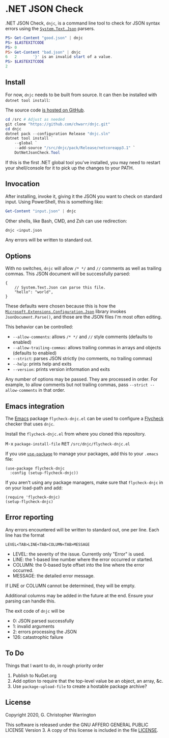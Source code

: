 ﻿# .NET JSON Check

.NET JSON Check, `dnjc`, is a command line tool to check for JSON syntax
errors using the [`System.Text.Json`][stj] parsers.

```powershell
PS> Get-Content "good.json" | dnjc
PS> $LASTEXITCODE
PS> 0
PS> Get-Content "bad.json" | dnjc
6	2		'}' is an invalid start of a value.
PS> $LASTEXITCODE
2
```

## Install

For now, `dnjc` needs to be built from source. It can then be installed with
`dotnet tool install`:

The source code [is hosted on GitHub](https://github.com/chwarr/dnjc).

```powershell
cd /src # Adjust as needed
git clone "https://github.com/chwarr/dnjc.git"
cd dnjc
dotnet pack --configuration Release "dnjc.sln"
dotnet tool install `
    --global `
    --add-source "/src/dnjc/pack/Release/netcoreapp3.1" `
    DotNetJsonCheck.Tool
```

If this is the first .NET global tool you've installed, you may need to
restart your shell/console for it to pick up the changes to your PATH.

## Invocation

After installing, invoke it, giving it the JSON you want to check on
standard input. Using PowerShell, this is something like:

```powershell
Get-Content "input.json" | dnjc
```

Other shells, like Bash, CMD, and Zsh can use redirection:

```bash
dnjc <input.json
```

Any errors will be written to standard out.

## Options

With no switches, `dnjc` will allow `/* */` and `//` comments as well
as trailing commas. This JSON document will be successfully parsed:

```jsonc
{
    // System.Text.Json can parse this file.
    "hello": "world",
}
```

These defaults were chosen because this is how the
[`Microsoft.Extensions.Configuration.Json`][mecj] library invokes
`JsonDocument.Parse()`, and those are the JSON files I'm most often editing.

This behavior can be controlled:

* `--allow-comments`: allows `/* */` and `//` style comments (defaults to
  enabled)
* `--allow-trailing-commas`: allows trailing commas in arrays and objects
  (defaults to enabled)
* `--strict`: parses JSON strictly (no comments, no trailing commas)
* `--help`: prints help and exits
* `--version`: prints version information and exits

Any number of options may be passed. They are processed in order. For
example, to allow comments but not trailing commas, pass `--strict
--allow-comments` in that order.

## Emacs integration

The [Emacs][emacs] package `flycheck-dnjc.el` can be used to configure a
[Flycheck][flycheck] checker that uses `dnjc`.

Install the `flycheck-dnjc.el` from where you cloned this repository.

<kbd>M-x</kbd> `package-install-file` <kbd>RET</kbd> `/src/dnjc/flycheck-dnjc.el`

If you use [`use-package`][use-package] to manage your packages, add this to
your `.emacs` file:

```elisp
(use-package flycheck-dnjc
  :config (setup-flycheck-dnjc))
```

If you aren't using any package managers, make sure that
`flycheck-dnjc` in on your load-path and add:

```elisp
(require 'flycheck-dnjc)
(setup-flycheck-dnjc)
```

## Error reporting

Any errors encountered will be written to standard out, one per line. Each
line has the format

```
LEVEL<TAB>LINE<TAB>COLUMN<TAB>MESSAGE
```

* LEVEL: the severity of the issue. Currently only "Error" is used.
* LINE: the 1-based line number where the error occurred or started.
* COLUMN: the 0-based byte offset into the line where the error occurred.
* MESSAGE: the detailed error message.

If LINE or COLUMN cannot be determined, they will be empty.

Additional columns may be added in the future at the end. Ensure your
parsing can handle this.

The exit code of `dnjc` will be

* 0: JSON parsed successfully
* 1: invalid arguments
* 2: errors processing the JSON
* 126: catastrophic failure

## To Do

Things that I want to do, in rough priority order

1. Publish to NuGet.org
1. Add option to require that the top-level value be an object, an array,
   &amp;c.
1. Use `package-upload-file` to create a hostable package archive?

## License

Copyright 2020, G. Christopher Warrington

This software is released under the GNU AFFERO GENERAL PUBLIC LICENSE
Version 3. A copy of this license is included in the file [LICENSE].

[emacs]: https://www.gnu.org/software/emacs/
[flycheck]: https://www.flycheck.org/
[LICENSE]: https://github.com/chwarr/dnjc/blob/master/LICENSE
[mecj]: https://docs.microsoft.com/en-us/dotnet/api/microsoft.extensions.configuration.json?view=dotnet-plat-ext-3.1
[stj]: https://docs.microsoft.com/en-us/dotnet/api/system.text.json?view=netcore-3.1
[use-package]: https://github.com/jwiegley/use-package
